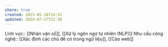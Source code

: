 ```yaml
---
share: true
created: 2023-05-26T14:51
updated: 2024-07-27T22:30
---
```

Lĩnh vực:: [[Nhân văn số]], [[Xử lý ngôn ngữ tự nhiên (NLP)]]
Nhu cầu công nghệ:: [[Xác định các chủ đề có trong ngữ liệu]], [[Cào web]]